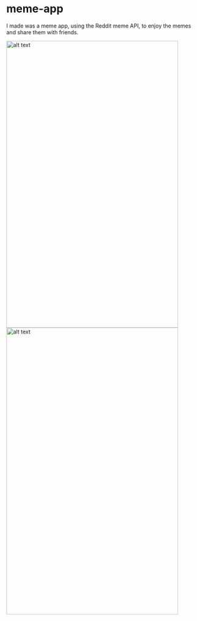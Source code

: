 # meme-app
 I made was a meme app, using the Reddit meme API, to enjoy the memes and share them with friends.
 
 <img src="app/MEME1.jpg" alt="alt text" width="450" height="750">
<img src="app/memeshare.jpg" alt="alt text" width="450" height="750">
